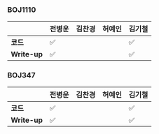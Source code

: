 ### BOJ1110
|              | 전병운 | 김찬경 | 허예인 | 김기철 | 
| ------------ | ------ | ------ | ------ | ------ | 
| **코드**     | :white_check_mark: |  |  | :white_check_mark:|
| **Write-up**| :white_check_mark: |  |  | :white_check_mark:|

### BOJ347
|              | 전병운 | 김찬경 | 허예인 | 김기철 | 
| ------------ | ------ | ------ | ------ | ------ | 
| **코드**     | :white_check_mark: |  |  | :white_check_mark:|
| **Write-up**| :white_check_mark: |  |  | :white_check_mark:|
